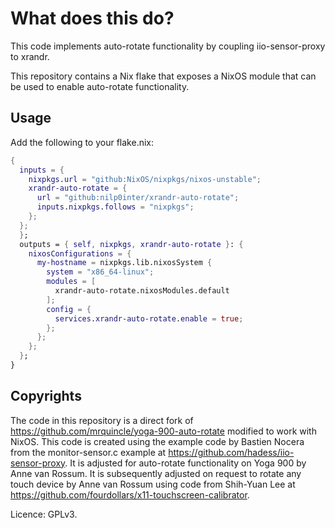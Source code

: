 # What does this do?

This code implements auto-rotate functionality by coupling iio-sensor-proxy to xrandr.

This repository contains a Nix flake that exposes a NixOS module that can be used to enable auto-rotate functionality.

## Usage

Add the following to your flake.nix:

```nix
{
  inputs = {
	nixpkgs.url = "github:NixOS/nixpkgs/nixos-unstable";
	xrandr-auto-rotate = {
	  url = "github:nilp0inter/xrandr-auto-rotate";
	  inputs.nixpkgs.follows = "nixpkgs";
    };
  };
  };
  outputs = { self, nixpkgs, xrandr-auto-rotate }: {
	nixosConfigurations = {
	  my-hostname = nixpkgs.lib.nixosSystem {
		system = "x86_64-linux";
		modules = [
		  xrandr-auto-rotate.nixosModules.default
		];
		config = {
		  services.xrandr-auto-rotate.enable = true;
  	    };
	  };
	};
  };
}
```

## Copyrights

The code in this repository is a direct fork of <https://github.com/mrquincle/yoga-900-auto-rotate> modified to work with NixOS.
This code is created using the example code by Bastien Nocera from the monitor-sensor.c example at <https://github.com/hadess/iio-sensor-proxy>. 
It is adjusted for auto-rotate functionality on Yoga 900 by Anne van Rossum.
It is subsequently adjusted on request to rotate any touch device by Anne van Rossum using code from Shih-Yuan Lee at <https://github.com/fourdollars/x11-touchscreen-calibrator>.

Licence: GPLv3.
